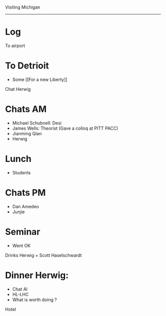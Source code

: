 Visiting Michigan

---

# Log

To airport 

# To Detrioit 
- Some [[For a new Liberty]]

Chat Herwig

# Chats AM
- Michael Schubnell: Desi
- James Wells: Theorist (Gave a colloq at PITT PACC)
- Jianming Qian
- Herwig

# Lunch 
- Students

# Chats PM
- Dan Amedeo 
- Junjie

# Seminar
- Went OK 

Drinks Herwig + Scott Haselschwardt

# Dinner Herwig:
- Chat AI
- HL-LHC
- What is worth doing ? 

Hotel

